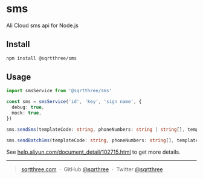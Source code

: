 # sms

Ali Cloud sms api for Node.js

## Install

```bash
npm install @sqrtthree/sms
```

## Usage

```ts
import smsService from '@sqrtthree/sms'

const sms = smsService('id', 'key', 'sign name', {
  debug: true,
  mock: true,
})

sms.sendSms(templateCode: string, phoneNumbers: string | string[], templateParams?: Record<string, string | number>, options?: Record<string, string>)

sms.sendBatchSms(templateCode: string, phoneNumbers: string[], templateParams?: Record<string, string | number>[], options?: Record<string, string>)
```

See [help.aliyun.com/document_detail/102715.html](https://help.aliyun.com/document_detail/102715.html) to get more details.

---

> [sqrtthree.com](https://sqrtthree.com/) &nbsp;&middot;&nbsp;
> GitHub [@sqrthree](https://github.com/sqrthree) &nbsp;&middot;&nbsp;
> Twitter [@sqrtthree](https://twitter.com/sqrtthree)
